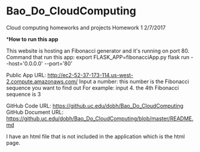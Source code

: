 # Bao_Do_CloudComputing
Cloud computing homeworks and projects
Homework 1
2/7/2017

*****How to run this app****

This website is hosting an Fibonacci generator and it's running on port 80.
Command that run this app:
    export FLASK_APP=fibonacciApp.py
    flask run --host='0.0.0.0' --port='80'

Public App URL: http://ec2-52-37-173-114.us-west-2.compute.amazonaws.com/
    Input a number: this number is the Fibonacci sequence you want to find out
    For example: input 4. the 4th Fibonacci sequence is 3

GitHub Code URL: https://github.uc.edu/dobh/Bao_Do_CloudComputing
GitHub Document URL: https://github.uc.edu/dobh/Bao_Do_CloudComputing/blob/master/README.md

I have an html file that is not included in the application which is the html page.